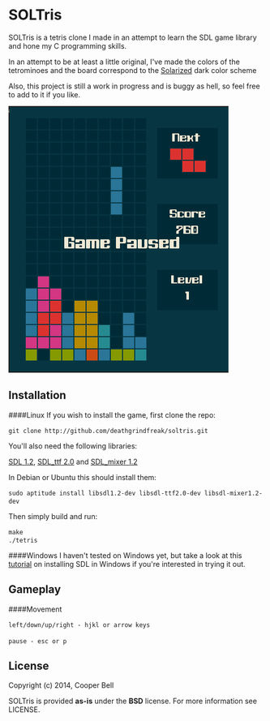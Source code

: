 SOLTris
=======
SOLTris is a tetris clone I made in an attempt to learn the SDL game library 
and hone my C programming skills.

In an attempt to be at least a little original, I've made the colors of the
tetrominoes and the board correspond to the [Solarized](http://ethanschoonover.com/solarized) dark color scheme

Also, this project is still a work in progress and is buggy as hell, so feel free to add to it if you like.

![SOLTris](demo.png?raw=true "SOLTris")


Installation
------------

####Linux
If you wish to install the game, first clone the repo:

    git clone http://github.com/deathgrindfreak/soltris.git

You'll also need the following libraries:

[SDL 1.2](http://libsdl.org/download-1.2.php), [SDL_ttf 2.0](http://libsdl.org/projects/SDL_ttf) and [SDL_mixer 1.2](http://libsdl.org/projects/SDL_mixer)

In Debian or Ubuntu this should install them:

    sudo aptitude install libsdl1.2-dev libsdl-ttf2.0-dev libsdl-mixer1.2-dev

Then simply build and run:
    
    make
    ./tetris


####Windows
I haven't tested on Windows yet, but take a look at this [tutorial](http://lazyfoo.net/tutorials/SDL/01_hello_SDL/windows/index.php) on installing SDL
in Windows if you're interested in trying it out.


Gameplay
--------
####Movement

    left/down/up/right - hjkl or arrow keys

    pause - esc or p


License
-------
Copyright (c) 2014, Cooper Bell

SOLTris is provided **as-is** under the **BSD** license. 
For more information see LICENSE.
